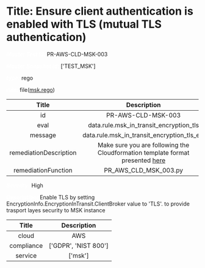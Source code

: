 



# Title: Ensure client authentication is enabled with TLS (mutual TLS authentication)


***<font color="white">Master Test Id:</font>*** PR-AWS-CLD-MSK-003

***<font color="white">Master Snapshot Id:</font>*** ['TEST_MSK']

***<font color="white">type:</font>*** rego

***<font color="white">rule:</font>*** file([msk.rego])  
  
  
  
  

|Title|Description|
| :---: | :---: |
|id|PR-AWS-CLD-MSK-003|
|eval|data.rule.msk_in_transit_encryption_tls|
|message|data.rule.msk_in_transit_encryption_tls_err|
|remediationDescription|Make sure you are following the Cloudformation template format presented <a href='https://docs.aws.amazon.com/AWSCloudFormation/latest/UserGuide/aws-resource-msk-cluster.html#cfn-msk-cluster-encryptioninfo' target='_blank'>here</a>|
|remediationFunction|PR_AWS_CLD_MSK_003.py|


***<font color="white">Severity:</font>*** High

***<font color="white">Description:</font>*** Enable TLS by setting EncryptionInfo.EncryptionInTransit.ClientBroker value to 'TLS'. to provide trasport layes security to MSK instance  
  
  

|Title|Description|
| :---: | :---: |
|cloud|AWS|
|compliance|['GDPR', 'NIST 800']|
|service|['msk']|



[msk.rego]: https://github.com/prancer-io/prancer-compliance-test/tree/master/aws/cloud/msk.rego
